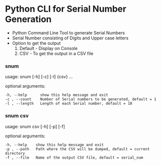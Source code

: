 # Python CLI for Serial Number Generation

* Python Command Line Tool to generate Serial Numbers 
* Serial Number consisting of Digits and Upper case letters
* Option to get the output
    1. Default - Display on Console
    2. CSV - To get the output in a CSV file
    
### snum 

usage: snum [-h] [-c] [-l] {csv} ...


optional arguments:
        
    -h, --help      show this help message and exit
    -c , --count    Number of Serial numbers to be generated, default = 1
    -l , --length   Length of each Serial number, default = 10


### snum csv 

usage: snum csv [-h] [-p] [-f]

optional arguments:

    -h, --help    show this help message and exit  
    -p , --path   Path where the CSV will be dumped, default = current directory
    -f , --file   Name of the output CSV file, default = serial_num

